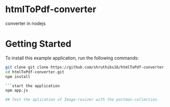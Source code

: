 # htmlToPdf-converter
converter in nodejs
# Getting Started

To install this example application, run the following commands:

```bash
git clone git clone https://github.com/shruthibs16/htmlToPdf-converter.git
cd htmlToPdf-converter.git
npm install

```start the application
npm app.js

## Test the aplication of Image-resizer with the postman-collection.
